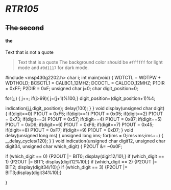 # *RTR105*
## ~~The second~~
#### the
Text that is not a quote

> Text that is a quote
The background color should be `#ffffff` for light mode and `#0d1117` for dark mode.
 

#include <msp430g2202.h>
char i;
int main(void)
{
  WDTCTL = WDTPW + WDTHOLD;
  BCSCTL1 = CALBC1_12MHZ;
  DCOCTL = CALDCO_12MHZ;
  P1DIR = 0xFF;
  P2DIR = 0xF;
  unsigned char j=0;
  char digit_position=0;
  
  for(;;)
  { j++;
  if(j>99){
    j=(j+1)%100;}
    digit_position=(digit_position+1)%4;
  
  indication(j,j,digit_position);
  delay(100);
}
}
void display(unsigned char digit)
{
if(digit==0) P1OUT = 0xF5;
if(digit==1) P1OUT = 0x05;
if(digit==2) P1OUT = 0x73;
if(digit==3) P1OUT = 0x57;
if(digit==4) P1OUT = 0x87;
if(digit==5) P1OUT = 0xD6;
if(digit==6) P1OUT = 0xF6;
if(digit==7) P1OUT = 0x45;
if(digit==8) P1OUT = 0xF7;
if(digit==9) P1OUT = 0xD7;
}
void delay(unsigned long ms)
{
  unsigned long ims;
  for(ims = 0;ims<ms;ims++)
  {
    __delay_cycles(120);
  }
}
void indication(unsigned char digit12, unsigned char digit34, unsigned char which_digit)
{
  P2OUT &= ~0x0F;
 
  if (which_digit == 0) {P2OUT |= BIT0; display(digit12/10);}
  if (which_digit == 1) {P2OUT |= BIT1; display(digit12%10);}
  if (which_digit == 2) {P2OUT |= BIT2; display(digit34/10);}
  if (which_digit == 3) {P2OUT |= BIT3;display(digit34%10);}
  
}
